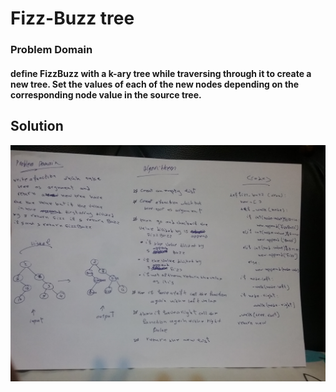 # Fizz-Buzz tree
### Problem Domain
#### define FizzBuzz with  a k-ary tree while traversing through it to create a new tree. Set the values of each of the new nodes depending on the corresponding node value in the source tree.

## Solution
![image](https://raw.githubusercontent.com/joudi12/data-structures-and-algorithms-python/main/assets/fizz_buzz_tree.jpg)
